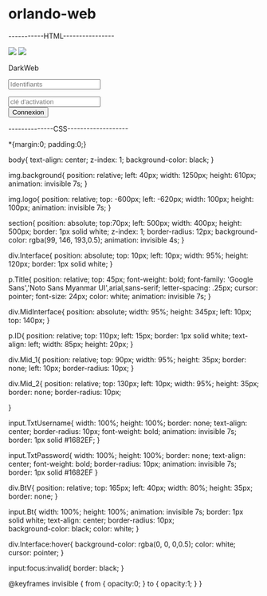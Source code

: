# orlando-web

-----------HTML----------------

<html>
  
  <head>
    <meta charset="utf-8">
    <title>DarkWed</title>
    <link rel="stylesheet" href="css/style.css">
	<link rel="stylesheet" href="../fontawesome/css/all.css">
    <link href="https://cdnjs.cloudflare.com/ajax/libs/font-awesome/5.11.2/css/all.css">
  </head>
  
  <body>
      <img class="background" src="img/imgback5.jpg">
      <img class="logo" src="img/logo.png">
      <section>
      <div class="Interface">
          <p class="Title">DarkWeb</p>
          </div>
          <div class="MidInterface">
          <div class="Mid_1">
              <form method="get" action="">
              <input class="TxtUsername" placeholder="Identifiants" type="text" required>
              </div>
              <div class="Mid_2">
              <input class="TxtPassword" placeholder="clé d'activation" type="password" required>
              </div>
              <div class="BtV">
              <input class="Bt" type="submit" value="Connexion" name="Bt">
              </div>
              </form>
          </div>
      </section>
  </body>

</html>

--------------CSS-------------------

*{margin:0; padding:0;}

body{
text-align: center;
z-index: 1;
background-color: black;
}

img.background{
position: relative;
left: 40px;
width: 1250px;
height: 610px;
animation: invisible 7s;
}

img.logo{
position: relative;
top: -600px;
left: -620px;
width: 100px;
height: 100px;
animation: invisible 7s;
}

section{
position: absolute;
top:70px;
left: 500px;
width: 400px;
height: 500px;
border: 1px solid white;
z-index: 1;
border-radius: 12px;
background-color: rgba(99, 146, 193,0.5);
animation: invisible 4s;
}

div.Interface{
position: absolute;
top: 10px;
left: 10px;
width: 95%;
height: 120px;
border: 1px solid white;
}

p.Title{
position: relative;
top: 45px;
font-weight: bold;
font-family: 'Google Sans','Noto Sans Myanmar UI',arial,sans-serif;
letter-spacing: .25px;
cursor: pointer;
font-size: 24px;
color: white;
animation: invisible 7s;
}

div.MidInterface{
position: absolute;
width: 95%;
height: 345px;
left: 10px;
top: 140px;
}

p.ID{
position: relative;
top: 110px;
left: 15px;
border: 1px solid white;
text-align: left;
width: 85px;
height: 20px;
}

div.Mid_1{
position: relative;
top: 90px;
width: 95%;
height: 35px;
border: none;
left: 10px;
border-radius: 10px;
}

div.Mid_2{
position: relative;
top: 130px;
left: 10px;
width: 95%;
height: 35px;
border: none;
border-radius: 10px;
    
}

input.TxtUsername{
width: 100%;
height: 100%;
border: none;
text-align: center;
border-radius: 10px;
font-weight: bold;
animation: invisible 7s;
border: 1px solid #1682EF;
}

input.TxtPassword{
width: 100%;
height: 100%;
border: none;
text-align: center;
font-weight: bold;
border-radius: 10px;
animation: invisible 7s;
border: 1px solid #1682EF
}

div.BtV{
position: relative;
top: 165px;
left: 40px;
width: 80%;
height: 35px;
border: none;
}

input.Bt{
width: 100%;
height: 100%;
animation: invisible 7s;
border: 1px solid white;
text-align: center;
border-radius: 10px;  
background-color: black;
color: white;
}

div.Interface:hover{
background-color: rgba(0, 0, 0,0.5);
color: white;
cursor: pointer;
}

input:focus:invalid{
border: black;
}

@keyframes invisible {
	from {
		opacity:0;
	}
	to {
		opacity:1;
	}
}




